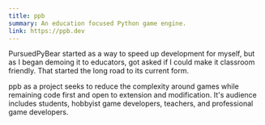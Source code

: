 ```yaml
---
title: ppb
summary: An education focused Python game engine.
link: https://ppb.dev
---
```


PursuedPyBear started as a way to speed up development for myself, but as I
began demoing it to educators, got asked if I could make it classroom friendly.
That started the long road to its current form.

ppb as a project seeks to reduce the complexity around games while remaining
code first and open to extension and modification. It's audience includes
students, hobbyist game developers, teachers, and professional game developers.